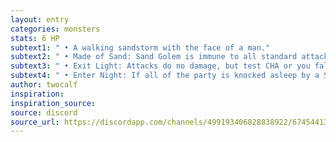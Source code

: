 ```yaml
---
layout: entry 
categories: monsters
stats: 6 HP
subtext1: " • A walking sandstorm with the face of a man."
subtext2: " • Made of Sand: Sand Golem is immune to all standard attacks but takes d6 damage per bucket of liquid poured on it. High heat causes it to glass up, freezing it in place until it passes a STR test."
subtext3: " • Exit Light: Attacks do no damage, but test CHA or you fall asleep. Sleeping characters can be awoken with loud noises or a hearty slap (an unarmed attack)."
subtext4: " • Enter Night: If all of the party is knocked asleep by a Sand Golem they are transported to a shared dream. To reawake, the PCs must escape the dream."
author: twocalf
inspiration: 
inspiration_source: 
source: discord
source_url: https://discordapp.com/channels/499193406828838922/674544134798966806/722319134481973298
---
```

